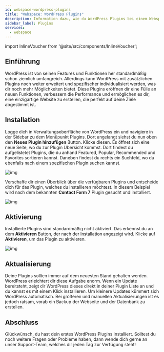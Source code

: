 ```yaml
---
id: webspace-wordpress-plugins
title: "Webspace: WordPress Plugins"
description: Information dazu, wie du WordPress Plugins bei einem Webspace Produkt von ZAP-Hosting installierst  - ZAP-Hosting.com Dokumentation
sidebar_label: Plugins
services:
  - webspace
---
```




import InlineVoucher from '@site/src/components/InlineVoucher';



## Einführung

WordPress ist von seinen Features und Funktionen her standardmäßig schon ziemlich umfangreich. Allerdings kann WordPress mit zusätzlichen Plugins noch weiter erweitert und spezifischer individualisiert werden, was dir noch mehr Möglichkeiten bietet. Diese Plugins eröffnen dir eine Fülle an neuen Funktionen, verbessern die Performance und ermöglichen es dir, eine einzigartige Website zu erstellen, die perfekt auf deine Ziele abgestimmt ist.



## Installation

Logge dich in Verwaltungsoberfläche von WordPress ein und navigiere in der Sidebar zu dem Menüpunkt Plugins. Dort angelangt siehst du nun oben den **Neues Plugin hinzufügen** Button. Klicke diesen. Es öffnet sich eine neue Seite, wo du zur Plugin Übersicht kommst. Dort findest du aufgelistetet Plugins, die du anhand Featured, Popular, Recommended und Favorites sortieren kannst. Daneben findest du rechts ein Suchfeld, wo du ebenfalls nach einem spezifischen Plugin suchen kannst. 

![img](https://screensaver01.zap-hosting.com/index.php/s/KwndcojKwB8DeSp/download)

Verschaffe dir einen Überblick über die verfügbaren Plugins und entscheide dich für das Plugin, welches du installieren möchtest. In diesem Beispiel wird nach dem bekannten **Contact Form 7** Plugin gesucht und installiert.

![img](https://screensaver01.zap-hosting.com/index.php/s/ygm2P4yMpiiZDFY/download)

## Aktivierung

Installierte Plugins sind standardmäßig nicht aktiviert. Das erkennst du an dem **Aktivieren** Button, der nach der Installation angezeigt wird. Klicke auf **Aktivieren**, um das Plugin zu aktivieren.

![img](https://screensaver01.zap-hosting.com/index.php/s/ng8XrowDxgrCeSK/download)



## Aktualisierung

Deine Plugins sollten immer auf dem neuesten Stand gehalten werden. WordPress erleichtert dir diese Aufgabe enorm. Wenn ein Update bereitsteht, zeigt dir WordPress dieses direkt in deiner Plugin Liste an und du kannst es mit einem Klick installieren. Um kleinere Updates kümmert sich WordPress automatisch. Bei größeren und manuellen Aktualisierungen ist es jedoch ratsam, vorab ein Backup der Webseite und der Datenbank zu erstellen. 



## Abschluss

Glückwünsch, du hast dein erstes WordPress Plugins installiert. Solltest du noch weitere Fragen oder Probleme haben, dann wende dich gerne an unser Support-Team, welches dir jeden Tag zur Verfügung steht! 